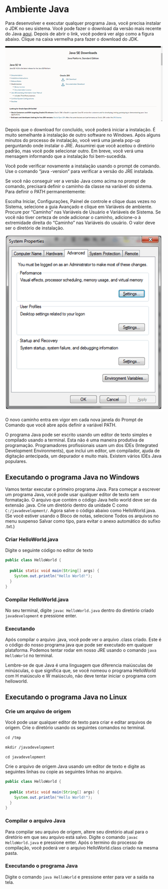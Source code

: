 # Ambiente Java

Para desenvolver e executar qualquer programa Java, você precisa instalar o JDK no seu sistema. Você pode fazer o download da versão mais recente do Java [aqui](https://www.oracle.com/java/technologies/javase-downloads.html). Depois de abrir o link, você poderá ver algo como a figura abaixo. Clique na caixa vermelha para fazer o download do JDK.

![img 01](./assets/cs02-01.png)

Depois que o download for concluído, você poderá iniciar a instalação. É muito semelhante à instalação de outro software no Windows. Após alguns minutos do processo de instalação, você verá uma janela pop-up perguntando onde instalar o JRE. Assumirei que você aceitou o diretório padrão, mas você pode selecionar outro. Em breve, você verá uma mensagem informando que a instalação foi bem-sucedida.

Você pode verificar novamente a instalação usando o prompt de comando. Use o comando “java -version” para verificar a versão do JRE instalada.

Se você não conseguir ver a versão Java como acima no prompt de comando, precisará definir o caminho da classe na variável do sistema. Para definir o PATH permanentemente:

Escolha Iniciar, Configurações, Painel de controle e clique duas vezes no Sistema, selecione a guia Avançado e clique em Variáveis de ambiente. Procure por “Caminho” nas Variáveis de Usuário e Variáveis de Sistema. Se você não tiver certeza de onde adicionar o caminho, adicione-o à extremidade direita do “Caminho” nas Variáveis do usuário. O valor deve ser o diretório de instalação.

![img 02](./assets/cs02-02.png)

O novo caminho entra em vigor em cada nova janela do Prompt de Comando que você abre após definir a variável PATH.

O programa Java pode ser escrito usando um editor de texto simples e compilado usando a terminal. Esta não é uma maneira produtiva de programação. Programadores profissionais usam um dos IDEs (Integrated Development Environments), que inclui um editor, um compilador, ajuda de digitação antecipada, um depurador e muito mais. Existem vários IDEs Java populares.

## Executando o programa Java no Windows

Vamos tentar executar o primeiro programa Java. Para começar a escrever um programa Java, você pode usar qualquer editor de texto sem formatação. O arquivo que contém o código Java hello world deve ser da extensão .java. Crie um diretório dentro da unidade C como `C:/javadevelopment/`. Agora salve o código abaixo como HelloWorld.java. (Se você estiver usando o Bloco de notas, selecione Todos os arquivos no menu suspenso Salvar como tipo, para evitar o anexo automático do sufixo .txt.)

### Criar HelloWorld.java

Digite o seguinte código no editor de texto

```java
public class HelloWorld {

  public static void main(String[] args) {
    System.out.println("Hello World!");
  }
}
```

### Compilar HelloWorld.java

No seu terminal, digite `javac HelloWorld.java` dentro do diretório criado `javadevelopment` e pressione enter.

### Executando

Após compilar o arquivo .java, você pode ver o arquivo .class criado. Este é o código do nosso programa java que pode ser executado em qualquer plataforma. Podemos tentar rodar em nosso JRE usando o comando `java HelloWorld` no terminal.

Lembre-se de que Java é uma linguagem que diferencia maiúsculas de minúsculas, o que significa que, se você nomeou o programa HelloWorld com H maiúsculo e W maiúsculo, não deve tentar iniciar o programa com helloworld.

## Executando o programa Java no Linux

### Crie um arquivo de origem

Você pode usar qualquer editor de texto para criar e editar arquivos de origem. Crie o diretório usando os seguintes comandos no terminal.

`cd /tmp`

`mkdir /javadevelopment`

`cd javadevelopment`

Crie o arquivo de origem Java usando um editor de texto e digite as seguintes linhas ou copie as seguintes linhas no arquivo.

```java
public class HelloWorld {

  public static void main(String[] args) {
    System.out.println("Hello World!");
  }
}
```

### Compilar o arquivo Java

Para compilar seu arquivo de origem, altere seu diretório atual para o diretório em que seu arquivo está salvo. Digite o comando `javac HelloWorld.java` e pressione enter. Após o termino do processo de compilação, você poderá ver o arquivo HelloWorld.class criado na mesma pasta.

### Executando o programa Java

Digite o comando `java HelloWorld` e pressione enter para ver a saída na tela.
